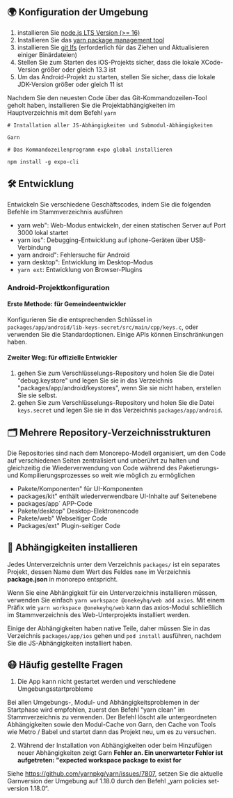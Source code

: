 
## 🌍 Konfiguration der Umgebung

1. installieren Sie [node.js LTS Version (>= 16)](https://nodejs.org/en/)
2. Installieren Sie das [yarn package management tool](https://yarnpkg.com/)
3. installieren Sie [git lfs](https://git-lfs.github.com/) (erforderlich für das Ziehen und Aktualisieren einiger Binärdateien)
4. Stellen Sie zum Starten des iOS-Projekts sicher, dass die lokale XCode-Version größer oder gleich 13.3 ist
5. Um das Android-Projekt zu starten, stellen Sie sicher, dass die lokale JDK-Version größer oder gleich 11 ist

Nachdem Sie den neuesten Code über das Git-Kommandozeilen-Tool geholt haben, installieren Sie die Projektabhängigkeiten im Hauptverzeichnis mit dem Befehl ``yarn``

```
# Installation aller JS-Abhängigkeiten und Submodul-Abhängigkeiten

Garn

# Das Kommandozeilenprogramm expo global installieren

npm install -g expo-cli
```

## 🛠 Entwicklung

Entwickeln Sie verschiedene Geschäftscodes, indem Sie die folgenden Befehle im Stammverzeichnis ausführen

- yarn web": Web-Modus entwickeln, der einen statischen Server auf Port 3000 lokal startet
- yarn ios": Debugging-Entwicklung auf iphone-Geräten über USB-Verbindung
- yarn android": Fehlersuche für Android
- yarn desktop": Entwicklung im Desktop-Modus
- `yarn ext`: Entwicklung von Browser-Plugins

### Android-Projektkonfiguration

#### Erste Methode: für Gemeindeentwickler

Konfigurieren Sie die entsprechenden Schlüssel in `packages/app/android/lib-keys-secret/src/main/cpp/keys.c`, oder verwenden Sie die Standardoptionen. Einige APIs können Einschränkungen haben.

#### Zweiter Weg: für offizielle Entwickler

1. gehen Sie zum Verschlüsselungs-Repository und holen Sie die Datei "debug.keystore" und legen Sie sie in das Verzeichnis "packages/app/android/keystores", wenn Sie sie nicht haben, erstellen Sie sie selbst.
2. gehen Sie zum Verschlüsselungs-Repository und holen Sie die Datei `keys.secret` und legen Sie sie in das Verzeichnis `packages/app/android`.

## 🗂 Mehrere Repository-Verzeichnisstrukturen

Die Repositories sind nach dem Monorepo-Modell organisiert, um den Code auf verschiedenen Seiten zentralisiert und unberührt zu halten und gleichzeitig die Wiederverwendung von Code während des Paketierungs- und Kompilierungsprozesses so weit wie möglich zu ermöglichen

- Pakete/Komponenten" für UI-Komponenten
- packages/kit" enthält wiederverwendbare UI-Inhalte auf Seitenebene
- packages/app` APP-Code
- Pakete/desktop" Desktop-Elektronencode
- Pakete/web" Webseitiger Code
- Packages/ext" Plugin-seitiger Code

## 🧲 Abhängigkeiten installieren

Jedes Unterverzeichnis unter dem Verzeichnis `packages/` ist ein separates Projekt, dessen Name dem Wert des Feldes `name` im Verzeichnis **package.json** in monorepo entspricht.

Wenn Sie eine Abhängigkeit für ein Unterverzeichnis installieren müssen, verwenden Sie einfach `yarn workspace @onekeyhq/web add axios`. Mit einem Präfix wie `yarn workspace @onekeyhq/web` kann das axios-Modul schließlich im Stammverzeichnis des Web-Unterprojekts installiert werden.

Einige der Abhängigkeiten haben native Teile, daher müssen Sie in das Verzeichnis `packages/app/ios` gehen und `pod install` ausführen, nachdem Sie die JS-Abhängigkeiten installiert haben.

## 😷 Häufig gestellte Fragen

1. Die App kann nicht gestartet werden und verschiedene Umgebungsstartprobleme

Bei allen Umgebungs-, Modul- und Abhängigkeitsproblemen in der Startphase wird empfohlen, zuerst den Befehl "yarn clean" im Stammverzeichnis zu verwenden. Der Befehl löscht alle untergeordneten Abhängigkeiten sowie den Modul-Cache von Garn, den Cache von Tools wie Metro / Babel und startet dann das Projekt neu, um es zu versuchen.

2. Während der Installation von Abhängigkeiten oder beim Hinzufügen neuer Abhängigkeiten zeigt Garn **Fehler an. Ein unerwarteter Fehler ist aufgetreten: "expected workspace package to exist for**

Siehe https://github.com/yarnpkg/yarn/issues/7807, setzen Sie die aktuelle Garnversion der Umgebung auf 1.18.0 durch den Befehl „yarn policies set-version 1.18.0“.
